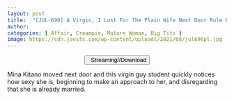 ```yaml
---
layout: post
title:  "[JUL-690] A Virgin, I Lust For The Plain Wife Next Door Role Reversal A Sweaty Reverse Hold Intercourse That Taught Me How To Fuck. Mina Kitano"
author: 
categories: [ Affair, Creampie, Mature Woman, Big Tits ]
image: https://cdn.javsts.com/wp-content/uploads/2021/08/jul690pl.jpg
---
```


<center>
<a href="/svr/jul-690">
<button class="btn btn-outline-dark py-2 px-5 d-block w-100 show-comments"><i class="fa fa-external-link"></i> &nbsp; Streaming//Download</button>
</a>
</center>

Mina Kitano moved next door and this virgin guy student quickly notices how sexy she is, beginning to make an approach to her, and disregarding that she is already married.
